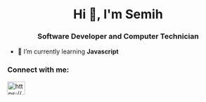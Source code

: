 <h1 align="center">Hi 👋, I'm Semih</h1>
<h3 align="center">Software Developer and Computer Technician</h3>

- 🌱 I’m currently learning **Javascript**

<h3 align="left">Connect with me:</h3>
<p align="left">
<a href="https://linkedin.com/in/https://www.linkedin.com/in/semihmakarina/" target="blank"><img align="center" src="https://raw.githubusercontent.com/rahuldkjain/github-profile-readme-generator/master/src/images/icons/Social/linked-in-alt.svg" alt="https://www.linkedin.com/in/semihmakarina/" height="30" width="40" /></a>
</p>
